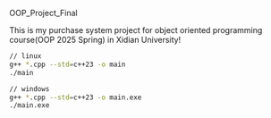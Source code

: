 OOP_Project_Final

This is my purchase system project for object oriented programming course(OOP 2025 Spring) in Xidian University!

```bash
// linux
g++ *.cpp --std=c++23 -o main 
./main

// windows 
g++ *.cpp --std=c++23 -o main.exe
./main.exe
```

